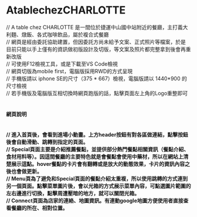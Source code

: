 # AtablechezCHARLOTTE

// A table chez CHARLOTTE 是一間位於捷運中山國中站附近的餐廳，主打義大利麵、燉飯、各式咖啡飲品，屬於複合式餐廳
<br>
// 網頁是經由委託協助建置，但因委託方尚未給予文案、正式照片等檔案，於是目前只能以手上僅有的資訊做初版設計及切版，等文案及照片都完整拿到後會再重新改版
<br>
// 可使用F12檢視工具，或是下載至VS Code檢視
<br>
// 網頁切版為mobile first，電腦版採用RWD的方式呈現
<br>
// 手機版請以 iphone SE的尺寸（375 * 667）檢視，電腦版請以 1440*900 的尺寸檢視
<br>
// 若手機版及電腦版互相切換時網頁跑版的話，點擊頁面左上角的Logo重整即可
<br>
<br>
<h4>網頁說明<h4>
<br>
// 進入首頁後，會看到進場小動畫。上方header按鈕有對各區做連結，點擊按鈕後會自動滑動、跳轉到指定的頁面。
  <br>
// Special頁面主要是介紹推薦餐點，並提供部分熱門餐點相關資訊（餐點介紹、食材用料等）。因這間餐廳的主要特色就是會餐點會使用中藥材，所以在網站上清楚展示這點。hover餐點的卡片會有翻轉或是放大的動態效果，卡片的資訊內容之後也會做更新。
  <br>
// Menu頁為了避免和Special頁面的餐點介紹太重複，所以使用跳轉的方式連到另一個頁面。點擊菜單圖片後，會以光箱的方式展示菜單內容，可點選圖片範圍的左右邊進行切換，點擊周遭壓暗的地方，就可以關閉光箱。
  <br>
// Connect頁面為店家的連絡、地圖資訊。有連動google地圖方便使用者直接查看餐廳的所在、相對位置。
